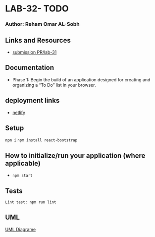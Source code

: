 # LAB-32- TODO
### Author: Reham Omar AL-Sobh

 ## Links and Resources

 - [submission PR/lab-31](https://github.com/Reham-401-advanced-javascript/todo/pull/1)

## Documentation
- Phase 1: Begin the build of an application designed for creating and organizing a “To Do” list in your browser.

## deployment links
 - [netlify](https://ecstatic-hamilton-91a8bd.netlify.app/)


## Setup
 `npm i`
 `npm install react-bootstrap   `


## How to initialize/run your application (where applicable)
   * `npm start`

## Tests
 `Lint test: npm run lint`
## UML

[UML Diagrame ](assest/lab31.jpg)
